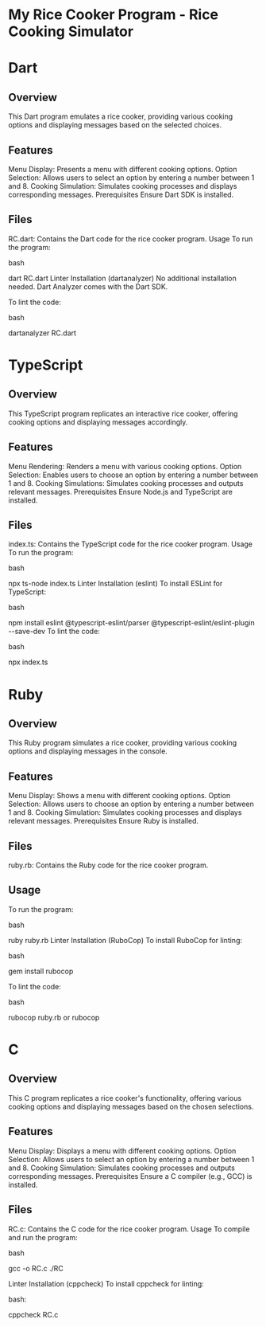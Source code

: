 # My Rice Cooker Program - Rice Cooking Simulator

# Dart
## Overview
This Dart program emulates a rice cooker, providing various cooking options and displaying messages based on the selected choices.

## Features
Menu Display: Presents a menu with different cooking options.
Option Selection: Allows users to select an option by entering a number between 1 and 8.
Cooking Simulation: Simulates cooking processes and displays corresponding messages.
Prerequisites
Ensure Dart SDK is installed.

## Files
RC.dart: Contains the Dart code for the rice cooker program.
Usage
To run the program:

bash

dart RC.dart
Linter Installation (dartanalyzer)
No additional installation needed. Dart Analyzer comes with the Dart SDK.

To lint the code:

bash

dartanalyzer RC.dart

# TypeScript
## Overview
This TypeScript program replicates an interactive rice cooker, offering cooking options and displaying messages accordingly.

## Features
Menu Rendering: Renders a menu with various cooking options.
Option Selection: Enables users to choose an option by entering a number between 1 and 8.
Cooking Simulations: Simulates cooking processes and outputs relevant messages.
Prerequisites
Ensure Node.js and TypeScript are installed.

## Files
index.ts: Contains the TypeScript code for the rice cooker program.
Usage
To run the program:

bash

npx ts-node index.ts
Linter Installation (eslint)
To install ESLint for TypeScript:

bash

npm install eslint @typescript-eslint/parser @typescript-eslint/eslint-plugin --save-dev
To lint the code:

bash

npx index.ts

# Ruby
## Overview
This Ruby program simulates a rice cooker, providing various cooking options and displaying messages in the console.

## Features
Menu Display: Shows a menu with different cooking options.
Option Selection: Allows users to choose an option by entering a number between 1 and 8.
Cooking Simulation: Simulates cooking processes and displays relevant messages.
Prerequisites
Ensure Ruby is installed.

## Files

ruby.rb: Contains the Ruby code for the rice cooker program.

## Usage
To run the program:

bash

ruby ruby.rb
Linter Installation (RuboCop)
To install RuboCop for linting:

bash

gem install rubocop

To lint the code:

bash

rubocop ruby.rb or rubocop

# C
## Overview
This C program replicates a rice cooker's functionality, offering various cooking options and displaying messages based on the chosen selections.

## Features
Menu Display: Displays a menu with different cooking options.
Option Selection: Allows users to select an option by entering a number between 1 and 8.
Cooking Simulation: Simulates cooking processes and outputs corresponding messages.
Prerequisites
Ensure a C compiler (e.g., GCC) is installed.

## Files
RC.c: Contains the C code for the rice cooker program.
Usage
To compile and run the program:

bash

gcc -o RC.c
./RC

Linter Installation (cppcheck)
To install cppcheck for linting:


bash:

cppcheck RC.c
